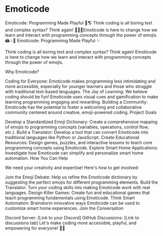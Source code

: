 # Emoticode
Emoticode: Programming Made Playful 👋🌎 Think coding is all boring text and complex syntax? Think again! 🧠🤓🤯Emoticode is here to change how we learn and interact with programming concepts through the power of emojis. 🖨️💥🥊
Emoticode: Programming Made Playful ✨

Think coding is all boring text and complex syntax? Think again! Emoticode is here to change how we learn and interact with programming concepts through the power of emojis.

Why Emoticode?

Coding for Everyone: Emoticode makes programming less intimidating and more accessible, especially for younger learners and those who struggle with traditional text-based languages.
The Joy of Learning: We believe coding should be fun! Emoticode uses visual cues and gamification to make learning programming engaging and rewarding.
Building a Community: Emoticode has the potential to foster a welcoming and collaborative community centered around creative, emoji-powered coding.
Project Goals

Develop a Standardized Emoji Dictionary: Create a comprehensive mapping of emojis to programming concepts (variables, operations, control flow, etc.).
Build a Translator: Develop a tool that can convert Emoticode into traditional languages like Python or JavaScript.
Create Educational Resources: Design games, puzzles, and interactive lessons to teach core programming concepts using Emoticode.
Explore Smart Home Applications: Investigate how Emoticode can simplify and personalize smart home automation.
How You Can Help

We need your creativity and expertise! Here's how to get involved:

Join the Emoji Debate: Help us refine the Emoticode dictionary by suggesting the perfect emojis for different programming elements.
Build the Translator: Turn your coding skills into making Emoticode work with real languages.
Design Killer Games: Create fun and educational games that teach programming fundamentals using Emoticode.
Think Smart Automation: Brainstorm innovative ways Emoticode can be used to customize smart home experiences.
Join the Conversation

Discord Server: [Link to your Discord]
GitHub Discussions: [Link to discussions tab]
Let's make coding more accessible, playful, and empowering for everyone! 🧠🚀